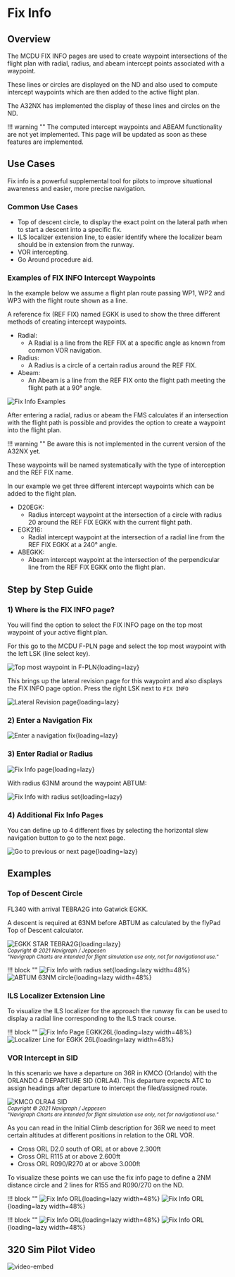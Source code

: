 # Fix Info

## Overview

The MCDU FIX INFO pages are used to create waypoint intersections of the
flight plan with radial, radius, and abeam intercept points associated
with a waypoint.

These lines or circles are displayed on the ND and also used to compute intercept waypoints which are then added to the active flight plan.

The A32NX has implemented the display of these lines and circles on the ND.

!!! warning ""
    The computed intercept waypoints and ABEAM functionality are not yet implemented. This page will be updated as soon as these features are implemented.

## Use Cases

Fix info is a powerful supplemental tool for pilots to improve situational awareness and easier, more precise navigation.

### Common Use Cases

- Top of descent circle, to display the exact point on the lateral path when to start a descent into a specific fix.
- ILS localizer extension line, to easier identify where the localizer beam should be in extension from the runway.
- VOR intercepting.
- Go Around procedure aid.

### Examples of FIX INFO Intercept Waypoints

In the example below we assume a flight plan route passing WP1, WP2 and WP3 with the flight route shown as a line.

A reference fix (REF FIX) named EGKK is used to show the three different methods of creating intercept waypoints.

- Radial:
    - A Radial is a line from the REF FIX at a specific angle as known from common VOR navigation.
- Radius:
    - A Radius is a circle of a certain radius around the REF FIX.
- Abeam:
    - An Abeam is a line from the REF FIX onto the flight path meeting the flight path at a 90° angle.

![Fix Info Examples](../../assets/advanced-guides/fixinfo/fixinfo-example.png "Fix Info Examples")

After entering a radial, radius or abeam the FMS calculates if an intersection with the flight path is possible and provides the option to create a waypoint into the flight plan.

!!! warning ""
    Be aware this is not implemented in the current version of the A32NX yet.

These waypoints will be named systematically with the type of interception and the REF FIX name.

In our example we get three different intercept waypoints which can be added to the flight plan.

- D20EGK:
    - Radius intercept waypoint at the intersection of a circle with radius 20 around the REF FIX EGKK with the current flight path.
- EGK216:
    - Radial intercept waypoint at the intersection of a radial line from the REF FIX EGKK at a 240° angle.
- ABEGKK:
    - Abeam intercept waypoint at the intersection of the perpendicular line from the REF FIX EGKK onto the flight plan.

## Step by Step Guide

### 1) Where is the FIX INFO page?

You will find the option to select the FIX INFO page on the top most waypoint of your active flight plan.

For this go to the MCDU F-PLN page and select the top most waypoint with the left LSK (line select key).

![Top most waypoint in F-PLN](../../assets/advanced-guides/fixinfo/mcdu-top-wp.png "Top most waypoint in F-PLN"){loading=lazy}

This brings up the lateral revision page for this waypoint and also displays the FIX INFO page option. Press the right LSK next to `FIX INFO`

![Lateral Revision page](../../assets/advanced-guides/fixinfo/mcdu-lat-rev.png "Lateral Revision page"){loading=lazy}

### 2) Enter a Navigation Fix

![Enter a navigation fix](../../assets/advanced-guides/fixinfo/mcdu-fixinfo-enterfix.png "Enter a navigation fix"){loading=lazy}

### 3) Enter Radial or Radius

![Fix Info page](../../assets/advanced-guides/fixinfo/mcdu-fixinfo.png "Fix Info page"){loading=lazy}

With radius 63NM around the waypoint ABTUM:

![Fix Info with radius set](../../assets/advanced-guides/fixinfo/mcdu-fixinfo-radius.png "Fix Info with radius set"){loading=lazy}

### 4) Additional Fix Info Pages

You can define up to 4 different fixes by selecting the horizontal slew navigation button to go to the next page.

![Go to previous or next page](../../assets/advanced-guides/fixinfo/mcdu-fixinfo-pages.png "Go to previous or next page"){loading=lazy}

## Examples

### Top of Descent Circle

FL340 with arrival TEBRA2G into Gatwick EGKK.

A descent is required at 63NM before ABTUM as calculated by the flyPad Top of Descent calculator.

![EGKK STAR TEBRA2G](../../assets/advanced-guides/fixinfo/navigraph-egkk-tebra2g.png "EGKK STAR TEBRA2G"){loading=lazy}
<br/><sub>*Copyright © 2021 Navigraph / Jeppesen<br/>
"Navigraph Charts are intended for flight simulation use only, not for navigational use."*</sub>

<style>
    .md-typeset .admonition.block, .md-typeset details.block {
        text-align: center;
    }
</style>

!!! block ""
    ![Fix Info with radius set](../../assets/advanced-guides/fixinfo/mcdu-fixinfo-radius.png "Fix Info with radius set"){loading=lazy width=48%}
    ![ABTUM 63NM circle](../../assets/advanced-guides/fixinfo/nd-abtum-circle.png "ABTUM 63NM circle"){loading=lazy width=48%}

### ILS Localizer Extension Line

To visualize the ILS localizer for the approach the runway fix can be used to display a radial line corresponding to the ILS track course.

!!! block ""
    ![Fix Info Page EGKK26L](../../assets/advanced-guides/fixinfo/mcdu-fixinfo-egkk26l.png "Fix Info Page EGKK26L"){loading=lazy width=48%}
    ![Localizer Line for EGKK 26L](../../assets/advanced-guides/fixinfo/nd-egkk26l-locline.png "Localizer Line for EGKK 26L"){loading=lazy width=48%}

### VOR Intercept in SID

In this scenario we have a departure on 36R in KMCO (Orlando) with the ORLANDO 4 DEPARTURE SID (ORLA4). This departure expects ATC to assign headings after departure to intercept the filed/assigned route.

![KMCO OLRA4 SID](../../assets/advanced-guides/fixinfo/navigraph-kmco-orla4.png "KMCO OLRA4 SID")
<br/><sub>*Copyright © 2021 Navigraph / Jeppesen<br/>
"Navigraph Charts are intended for flight simulation use only, not for navigational use."*</sub>

As you can read in the Initial Climb description for 36R we need to meet certain altitudes at different positions in relation to the ORL VOR.

- Cross ORL D2.0 south of ORL at or above 2.300ft
- Cross ORL R115 at or above 2.600ft
- Cross ORL R090/R270 at or above 3.000ft

To visualize these points we can use the fix info page to define a 2NM distance circle and 2 lines for R155 and R090/270 on the ND.

!!! block ""
![Fix Info ORL](../../assets/advanced-guides/fixinfo/mcdu-orl-fixinfo1.png "Fix Info ORL"){loading=lazy width=48%}
![Fix Info ORL](../../assets/advanced-guides/fixinfo/mcdu-orl-fixinfo2.png "Fix Info ORL"){loading=lazy width=48%}

!!! block ""
![Fix Info ORL](../../assets/advanced-guides/fixinfo/nd-orl-fixinfo1.png "Fix Info ORL"){loading=lazy width=48%}
![Fix Info ORL](../../assets/advanced-guides/fixinfo/nd-orl-fixinfo2.png "Fix Info ORL"){loading=lazy width=48%}

## 320 Sim Pilot Video

![video-embed](https://www.youtube-nocookie.com/embed/dHZZ2ukxU9Y)

